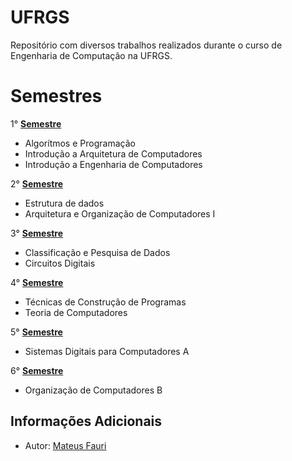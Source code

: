 # UFRGS

Repositório com diversos trabalhos realizados durante o curso de Engenharia de Computação na UFRGS.

# Semestres

1° **[Semestre](./primeiro_semestre)**
   - Algorítmos e Programação
   - Introdução a Arquitetura de Computadores
   - Introdução a Engenharia de Computadores
   
2° **[Semestre](./segundo_semestre)**
   - Estrutura de dados
   - Arquitetura e Organização de Computadores I

3° **[Semestre](./terceiro_semestre)**
   - Classificação e Pesquisa de Dados
   - Circuitos Digitais

4° **[Semestre](./quarto_semestre)**
   - Técnicas de Construção de Programas
   - Teoria de Computadores

5° **[Semestre](./quinto_semestre)**
   - Sistemas Digitais para Computadores A

6° **[Semestre](./sexto_semestre)**
   - Organização de Computadores B


## Informações Adicionais
* Autor:      [Mateus Fauri](https://github.com/MateusFauri)
